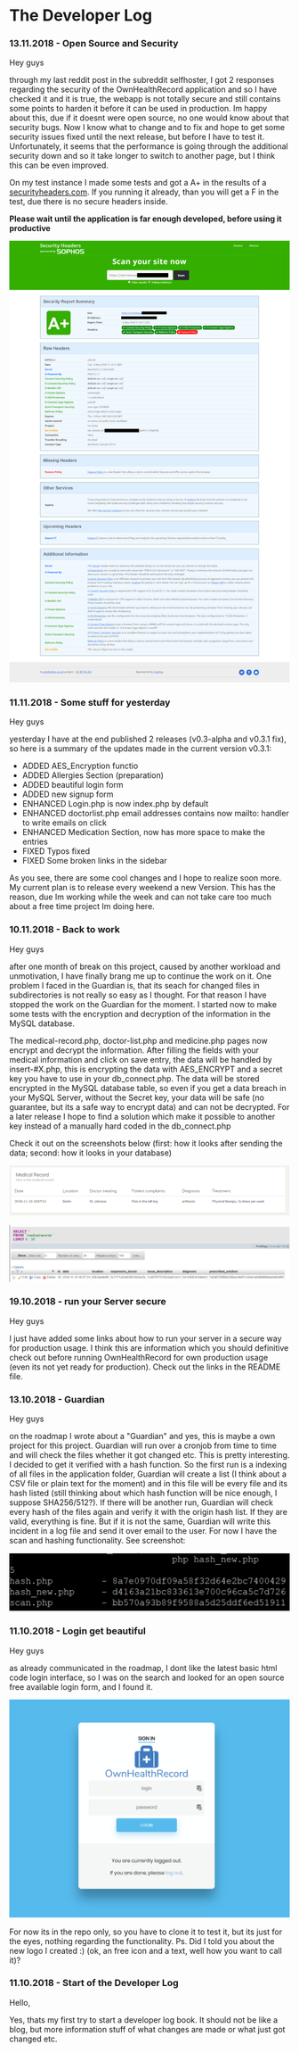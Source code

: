 # The Developer Log
### 13.11.2018 - Open Source and Security
Hey guys

through my last reddit post in the subreddit selfhoster, I got 2 responses regarding the security of the OwnHealthRecord application and so I have checked it and it is true, the webapp is not totally secure and still contains some points to harden it before it can be used in production. Im happy about this, due if it doesnt were open source, no one would know about that security bugs. Now I know what to change and to fix and hope to get some security issues fixed until the next release, but before I have to test it. Unfortunately, it seems that the performance is going through the additional security down and so it take longer to switch to another page, but I think this can be even improved.

On my test instance I made some tests and got a A+ in the results of a <a href="https://securityheaders.com" target="_blank">securityheaders.com</a>.
If you running it already, than you will get a F in the test, due there is no secure headers inside. 

**Please wait until the application is far enough developed, before using it productive**

![](images/security-header-check.png)

### 11.11.2018 - Some stuff for yesterday

Hey guys

yesterday I have at the end published 2 releases (v0.3-alpha and v0.3.1 fix), so here is a summary of the updates made in the current version v0.3.1:

* ADDED AES_Encryption functio
* ADDED Allergies Section (preparation)
* ADDED beautiful login form
* ADDED new signup form
* ENHANCED Login.php is now index.php by default
* ENHANCED doctorlist.php email addresses contains now mailto: handler to write emails on click
* ENHANCED Medication Section, now has more space to make the entries
* FIXED Typos fixed
* FIXED Some broken links in the sidebar

As you see, there are some cool changes and I hope to realize soon more.
My current plan is to release every weekend a new Version. This has the reason, due Im working while the week and can not take care too much about a free time project Im doing here.

### 10.11.2018 - Back to work
 Hey guys
 
 after one month of break on this project, caused by another workload and unmotivation, I have finally brang me up to continue the work on it. One problem I faced in the Guardian is, that its seach for changed files in subdirectories is not really so easy as I thought. For that reason I have stopped the work on the Guardian for the moment.
 I started now to make some tests with the encryption and decryption of the information in the MySQL database.
 
 The medical-record.php, doctor-list.php and medicine.php pages now encrypt and decrypt the information. After filling the fields with your medical information and click on save entry, the data will be handled by insert-#X.php, this is encrypting the data with AES_ENCRYPT and a secret key you have to use in your db_connect.php. The data will be stored encrypted in the MySQL database table, so even if you get a data breach in your MySQL Server, without the Secret key, your data will be safe (no guarantee, but its a safe way to encrypt data) and can not be decrypted. For a later release I hope to find a solution which make it possible to another key instead of a manually hard coded in the db_connect.php
 
 Check it out on the screenshots below (first: how it looks after sending the data; second: how it looks in your database)
 
 ![](images/Decrypted%20data.PNG)

![](images/encrypted%20data.PNG)

### 19.10.2018 - run your Server secure
Hey guys

I just have added some links about how to run your server in a secure way for production usage. I think this are information which you should definitive check out before running OwnHealthRecord for own production usage (even its not yet ready for production). Check out the links in the README file.

### 13.10.2018 - Guardian
Hey guys

on the roadmap I wrote about a "Guardian" and yes, this is maybe a own project for this project. Guardian will run over a cronjob from time to time and will check the files whether it got changed etc. This is pretty interesting. I decided to get it verified with a hash function. So the first run is a indexing of all files in the application folder, Guardian will create a list (I think about a CSV file or plain text for the moment) and in this file will be every file and its hash listed (still thinking about which hash function will be nice enough, I suppose SHA256/512?). If there will be another run, Guardian will check every hash of the files again and verify it with the origin hash list. If they are valid, everything is fine. But if it is not the same, Guardian will write this incident in a log file and send it over email to the user.
For now I have the scan and hashing functionality. See screenshot:

![](images/guardian_alphademo.PNG)

### 11.10.2018 - Login get beautiful
Hey guys

as already communicated in the roadmap, I dont like the latest basic html code login interface, so I was on the search and looked for an open source free available login form, and I found it.

![](images/OHR_beautifullogin.PNG)

For now its in the repo only, so you have to clone it to test it, but its just for the eyes, nothing regarding the functionality.
Ps. Did I told you about the new logo I created :) (ok, an free icon and a text, well how you want to call it)?

### 11.10.2018 - Start of the Developer Log
Hello,

Yes, thats my first try to start a developer log book.
It should not be like a blog, but more information stuff of what changes are made or what just got changed etc. 